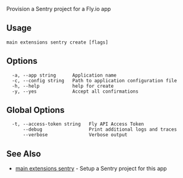 Provision a Sentry project for a Fly.io app


## Usage
~~~
main extensions sentry create [flags]
~~~

## Options

~~~
  -a, --app string      Application name
  -c, --config string   Path to application configuration file
  -h, --help            help for create
  -y, --yes             Accept all confirmations
~~~

## Global Options

~~~
  -t, --access-token string   Fly API Access Token
      --debug                 Print additional logs and traces
      --verbose               Verbose output
~~~

## See Also

* [main extensions sentry](/docs/flyctl/main-extensions-sentry/)	 - Setup a Sentry project for this app

